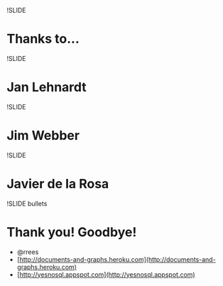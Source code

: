 !SLIDE

# Thanks to... #

!SLIDE

# Jan Lehnardt #

!SLIDE

# Jim Webber #

!SLIDE

# Javier de la Rosa #

!SLIDE bullets

# Thank you! Goodbye! #

* @rrees
* [http://documents-and-graphs.heroku.com](http://documents-and-graphs.heroku.com)
* [http://yesnosql.appspot.com](http://yesnosql.appspot.com)